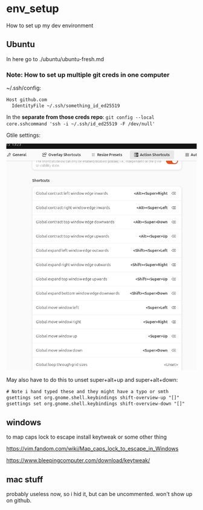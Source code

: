 # env_setup
How to set up my dev environment

## Ubuntu

In here go to ./ubuntu/ubuntu-fresh.md

### Note: How to set up multiple git creds in one computer
~/.ssh/config:
```
Host github.com
  IdentityFile ~/.ssh/something_id_ed25519
```

In the **separate from those creds repo**:
`git config --local core.sshcommand 'ssh -i ~/.ssh/id_ed25519 -F /dev/null'`

Gtile settings:

![a](gtile.png)

May also have to do this to unset super+alt+up and super+alt+down:
```
# Note i hand typed these and they might have a typo or smth
gsettings set org.gnome.shell.keybindings shift-overview-up "[]"
gsettings set org.gnome.shell.keybindings shift-overview-down "[]"
```

## windows

to map caps lock to escape install keytweak or some other thing

https://vim.fandom.com/wiki/Map_caps_lock_to_escape_in_Windows

https://www.bleepingcomputer.com/download/keytweak/

## mac stuff 

probably useless now, so i hid it, but can be uncommented. won't show up on github.

<!-- 
* Install usb overdrive http://www.usboverdrive.com/USBOverdrive/Download.html
  * It requires a restart
  * Change the mouse scrolling behavior to 3 lines up and 3 lines down
  * If on high sierra, usb overdrive will handle no acceleration; if on earlier, maybe try installing smoothmouse
    * Set mouse sensitivity to about 75% (5 ticks from the right)
  * If on high sierra, you need to install cursorsense to turn off mousepad acceleration 
    http://plentycom.jp/en/cursorsense/download.php i think the correct setting is 1955
* Install homebrew
* Start installing node 
* Install karabiner 
  * I don't remember why i use this other than when using a windows keyboard for a mac
* Remap caps lock to escape in system prefs
* Install iterm2
  * Set up keyboard shortcuts for moving between panes with vim keys
  * Set option to meta. from https://www.iterm2.com/faq.html :
    1. Go to Preferences->Profiles tab. 
    2. Select your profile on the left, and then open the Keyboard tab. 
    3. At the bottom is a set of buttons that lets you select the behavior of the Option key. 
    4. For most users, Esc+ will be the best choice.
  * Just set the color scheme to solarized light in iterm2 preferences. don't download a vim color scheme
    * optionally download another color scheme:
      https://github.com/mbadolato/iTerm2-Color-Schemes
  * Change the background color to something around #ddd6c0
  * Install nerd fonts like this
    * `cd ~/Library/Fonts && curl -fLo "Droid Sans Mono for Powerline Nerd Font Complete.otf" https://raw.githubusercontent.com/ryanoasis/nerd-fonts/master/patched-fonts/DroidSansMono/complete/Droid%20Sans%20Mono%20for%20Powerline%20Nerd%20Font%20Complete.otf`
    * in iterm2 preferences go to the 'text' tab and change the non-ascii font to Droid Sans Mono for Powerline... etc.
* Run `git init` to make a popup which installs apple developer tools (takes a while)
  * configure text editor: `git config --global core.editor /usr/bin/vim`
  * configure pushing/pulling style: `git config push.default current`
* Install vundle https://github.com/VundleVim/Vundle.vim
* Install nvim (?)
* Generate ssh key and add to github https://help.github.com/articles/connecting-to-github-with-ssh/
* Install spectacle
* Install vscode
* Run `sh update_dotfiles_locally.sh`
    
## New things for 2020

#### The dorky laser pointer trackball mouse needs:
  1. Add a new keyboard device in usb overdrive, overwrite the 'return' key 
     (currently ctrl+up for look at all windows)
  2. Go to system preferences mouse settings and switch left and right click
     (or don't) (there's nothing more to do with the stupid thing because
     it's considered a keyboard and usb overdrive can't figure it out)

#### Chrome settings

1. Go to chrome://flags/#omnibox-context-menu-show-full-urls
2. Set to enabled
3. Right click the address bar and select "always show full urls"
    1. Sigh
4. Cmd+f around in chrome://flags for other "omnibox" settings to turn
    off bullshit

## Old stuff

* `brew install libuv` may have helped omnisharp work
* open a .cs file to start omnisharp, run `:OmniSharpInstall 'v1.32.1'` because the latest version has problems with sierra
* Manually install YouCompleteMe in its `~/.vim/bundle/` path, apply an extra argument to allow for C# completions
* make a file "omnisharp.json" at ~/.omnisharp/omnisharp.json 
 -->
